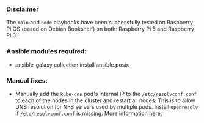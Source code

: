 ### Disclaimer
The `main` and `node` playbooks have been successfully tested on Raspberry Pi OS (based on Debian Bookshelf) on both: Raspberry Pi 5 and Raspberry Pi 3.

### Ansible modules required:

- ansible-galaxy collection install ansible.posix

### Manual fixes:

- Manually add the `kube-dns` pod's internal IP to the `/etc/resolvconf.conf` to each of the nodes in the cluster and restart all nodes. This is to allow DNS resolution for NFS servers used by multiple pods. Install `openresolv` if `/etc/resolvconf.conf` is missing. [More information here.](https://github.com/appscode/third-party-tools/blob/master/storage/nfs/README.md#before-you-begin)
